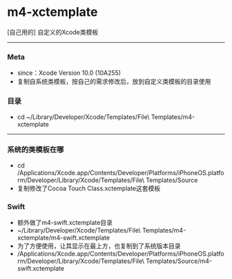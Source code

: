 # m4-xctemplate
[自己用的] 自定义的Xcode类模板

------
### Meta
- since：Xcode Version 10.0 (10A255)
- 复制自系统类模板，按自己的需求修改后，放到自定义类模板的目录使用

### 目录
- cd ~/Library/Developer/Xcode/Templates/File\ Templates/m4-xctemplate

------

### 系统的类模板在哪
- cd /Applications/Xcode.app/Contents/Developer/Platforms/iPhoneOS.platform/Developer/Library/Xcode/Templates/File\ Templates/Source
- 复制修改了Cocoa Touch Class.xctemplate这套模板


### Swift
- 额外做了m4-swift.xctemplate目录
- ~/Library/Developer/Xcode/Templates/File\ Templates/m4-xctemplate/m4-swift.xctemplate
- 为了方便使用，让其显示在最上方，也复制到了系统版本目录
- /Applications/Xcode.app/Contents/Developer/Platforms/iPhoneOS.platform/Developer/Library/Xcode/Templates/File\ Templates/Source/m4-swift.xctemplate
